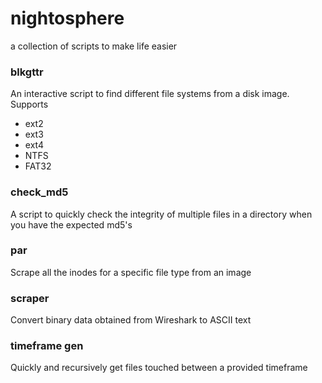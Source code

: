 # nightosphere
a collection of scripts to make life easier


### blkgttr

An interactive script to find different file systems from a disk image. Supports

* ext2
* ext3
* ext4
* NTFS
* FAT32


### check_md5

A script to quickly check the integrity of multiple files in a directory when you have the expected md5's

### par

Scrape all the inodes for a specific file type from an image 

### scraper

Convert binary data obtained from Wireshark to ASCII text

### timeframe gen

Quickly and recursively get files touched between a provided timeframe  
